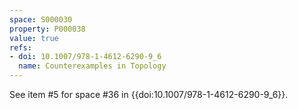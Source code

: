 ```yaml
---
space: S000030
property: P000038
value: true
refs:
- doi: 10.1007/978-1-4612-6290-9_6
  name: Counterexamples in Topology
---
```


See item #5 for space #36 in {{doi:10.1007/978-1-4612-6290-9_6}}.
